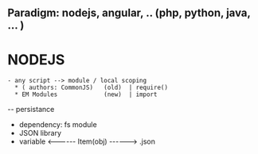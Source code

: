 ## Paradigm: nodejs, angular, .. (php, python, java, ... )

# NODEJS
    - any script --> module / local scoping
      * ( authors: CommonJS)   (old)  | require()
      * EM Modules             (new)  | import
    








-- persistance
   - dependency: fs module
   - JSON library
   - variable  <------ Item(obj) ------> .json
